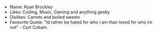 - Name: Ryan Brockley
- Likes: Coding, Music, Gaming and anything geeky
- Dislikes: Carrots and boiled sweets
- Favourite Quote: "Id rather be hated for who i am than loved for who im not" - Curt Cobain.
